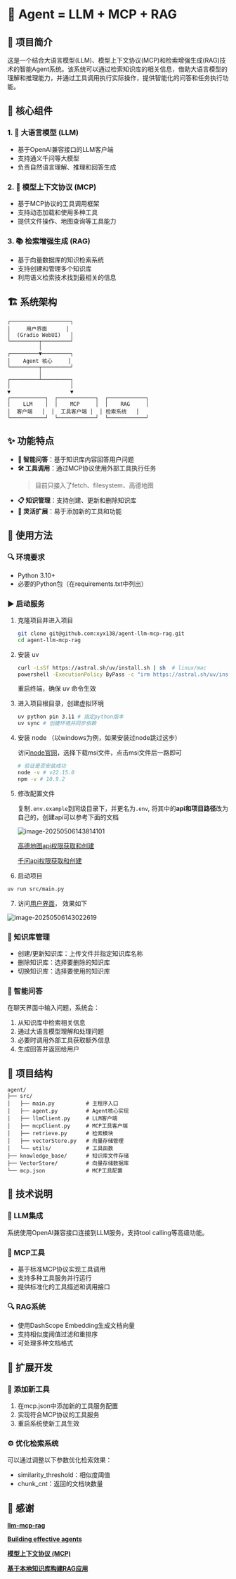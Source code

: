 # 🤖 Agent = LLM + MCP + RAG

## 📝 项目简介

这是一个结合大语言模型(LLM)、模型上下文协议(MCP)和检索增强生成(RAG)技术的智能Agent系统。该系统可以通过检索知识库的相关信息，借助大语言模型的理解和推理能力，并通过工具调用执行实际操作，提供智能化的问答和任务执行功能。

## 🧩 核心组件

### 1. 🧠 大语言模型 (LLM)

- 基于OpenAI兼容接口的LLM客户端
- 支持通义千问等大模型
- 负责自然语言理解、推理和回答生成

### 2. 🔧 模型上下文协议 (MCP)

- 基于MCP协议的工具调用框架
- 支持动态加载和使用多种工具
- 提供文件操作、地图查询等工具能力

### 3. 📚 检索增强生成 (RAG)

- 基于向量数据库的知识检索系统
- 支持创建和管理多个知识库
- 利用语义检索技术找到最相关的信息

## 🏗️ 系统架构

```
┌───────────────────┐
│     用户界面      │
│  (Gradio WebUI)   │
└─────────┬─────────┘
          │
┌─────────▼─────────┐
│    Agent 核心     │
└─────────┬─────────┘
          │
┌─────────┴─────────┐
│                   │
▼                   ▼
┌───────────┐  ┌────────────┐  ┌────────────┐
│    LLM    │  │    MCP     │  │    RAG     │
│  客户端   │  │  工具客户端 │  │ 检索系统   │
└───────────┘  └────────────┘  └────────────┘
```

## ✨ 功能特点

- **🤔 智能问答**：基于知识库内容回答用户问题
- **🛠️ 工具调用**：通过MCP协议使用外部工具执行任务
    >目前只接入了fetch、filesystem、高德地图
- **📋 知识管理**：支持创建、更新和删除知识库
- **🔄 灵活扩展**：易于添加新的工具和功能

## 🚀 使用方法

### 🔍 环境要求

- Python 3.10+
- 必要的Python包（在requirements.txt中列出）

### ▶️ 启动服务

1. 克隆项目并进入项目

   ```bash
   git clone git@github.com:xyx138/agent-llm-mcp-rag.git
   cd agent-llm-mcp-rag
   ```

2. 安装 uv

   ```bash
   curl -LsSf https://astral.sh/uv/install.sh | sh  # linux/mac
   powershell -ExecutionPolicy ByPass -c "irm https://astral.sh/uv/install.ps1 | iex"  # windows
   ```

   重启终端，确保 uv 命令生效

3. 进入项目根目录，创建虚拟环境

   ```bash
   uv python pin 3.11 # 指定python版本
   uv sync # 创建环境并同步依赖
   ```

4. 安装 node （以windows为例，如果安装过node跳过这步）

   访问[node官网](https://nodejs.org/en)，选择下载msi文件，点击msi文件后一路即可

   ```bash
   # 验证是否安装成功
   node -v # v22.15.0
   npm -v # 10.9.2
   ```

5. 修改配置文件

   复制`.env.example`到同级目录下，并更名为`.env`, 将其中的**api和项目路径**改为自己的，创建api可以参考下面的文档

   ![image-20250506143814101](https://raw.githubusercontent.com/xyx138/cloudimg/master/img/image-20250506143814101.png)

   [高德地图api权限获取和创建](https://amap.apifox.cn/doc-537183)

   [千问api权限获取和创建](https://help.aliyun.com/zh/model-studio/get-api-key?spm=a2c4g.11186623.0.0.374f6401cARvVK)

6. 启动项目

```bash
uv run src/main.py
```

7. 访问[用户界面](http://localhost:7860/)， 效果如下

![image-20250506143022619](https://raw.githubusercontent.com/xyx138/cloudimg/master/img/image-20250506143022619.png)

### 📖 知识库管理

- 创建/更新知识库：上传文件并指定知识库名称
- 删除知识库：选择要删除的知识库
- 切换知识库：选择要使用的知识库

### 💬 智能问答

在聊天界面中输入问题，系统会：

1. 从知识库中检索相关信息
2. 通过大语言模型理解和处理问题
3. 必要时调用外部工具获取额外信息
4. 生成回答并返回给用户

## 📁 项目结构

```
agent/
├── src/
│   ├── main.py          # 主程序入口
│   ├── agent.py         # Agent核心实现
│   ├── llmClient.py     # LLM客户端
│   ├── mcpClient.py     # MCP工具客户端
│   ├── retrieve.py      # 检索模块
│   ├── vectorStore.py   # 向量存储管理
│   └── utils/           # 工具函数
├── knowledge_base/      # 知识库文件存储
├── VectorStore/         # 向量存储数据库
└── mcp.json             # MCP工具配置
```

## 🔬 技术说明

### 🤖 LLM集成

系统使用OpenAI兼容接口连接到LLM服务，支持tool calling等高级功能。

### 🔨 MCP工具

- 基于标准MCP协议实现工具调用
- 支持多种工具服务并行运行
- 提供标准化的工具描述和调用接口

### 🔍 RAG系统

- 使用DashScope Embedding生成文档向量
- 支持相似度阈值过滤和重排序
- 可处理多种文档格式

## 🧩 扩展开发

### 🔌 添加新工具

1. 在mcp.json中添加新的工具服务配置
2. 实现符合MCP协议的工具服务
3. 重启系统使新工具生效

### ⚙️ 优化检索系统

可以通过调整以下参数优化检索效果：

- similarity_threshold：相似度阈值
- chunk_cnt：返回的文档块数量

## 🙏 感谢

**[llm-mcp-rag](https://github.com/KelvinQiu802/llm-mcp-rag)**

**[Building effective agents](https://www.anthropic.com/engineering/building-effective-agents)**

**[模型上下文协议 (MCP)](https://docs.anthropic.com/zh-CN/docs/agents-and-tools/mcp)**

**[基于本地知识库构建RAG应用](https://help.aliyun.com/zh/model-studio/build-rag-application-based-on-local-retrieval)**
